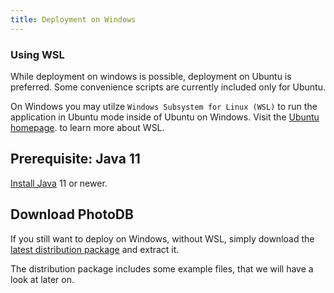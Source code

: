 ```yaml
---
title: Deployment on Windows
---
```


### Using WSL

While deployment on windows is possible, deployment on Ubuntu is preferred. Some convenience scripts are currently included only for Ubuntu.

On Windows you may utilze `Windows Subsystem for Linux (WSL)` to run the application in Ubuntu mode inside of Ubuntu on Windows. Visit the [Ubuntu homepage](https://ubuntu.com/desktop/wsl). to learn more about WSL.

## Prerequisite: Java 11

[Install Java](https://adoptium.net) 11 or newer.

## Download PhotoDB

If you still want to deploy on Windows, without WSL, simply download the [latest distribution package](https://github.com/Nature40/audiodb/releases/latest/download/package.zip) and extract it.

The distribution package includes some example files, that we will have a look at later on.
